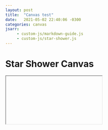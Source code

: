 ```yaml
---
layout: post
title:  "Canvas test"
date:   2021-05-02 22:40:06 -0300
categories: canvas
jsarr:
     - custom-js/markdown-guide.js
     - custom-js/star-shower.js
---
```


# Star Shower Canvas
<iframe id='starShowerIframe' onload="loadStarCanvas();">
     <!--<canvas id='starShowerCanvas' onload="doStuff();"></canvas>-->
</iframe>